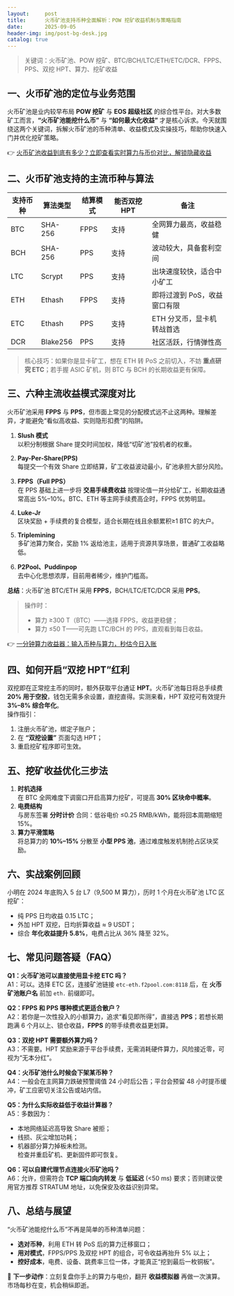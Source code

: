 ```yaml
---
layout:     post
title:      火币矿池支持币种全面解析：POW 挖矿收益机制与策略指南
date:       2025-09-05
header-img: img/post-bg-desk.jpg
catalog: true
---
```


> 关键词：火币矿池、POW 挖矿、BTC/BCH/LTC/ETH/ETC/DCR、FPPS、PPS、双挖 HPT、算力、挖矿收益

## 一、火币矿池的定位与业务范围  
火币矿池是业内较早布局 **POW 挖矿** 与 **EOS 超级社区** 的综合性平台。对大多数矿工而言，**“火币矿池能挖什么币”** 与 **“如何最大化收益”** 才是核心诉求。今天就围绕这两个关键词，拆解火币矿池的币种清单、收益模式及实操技巧，帮助你快速入门并优化挖矿策略。

👉 [火币矿池收益到底有多少？立即查看实时算力与币价对比，解锁隐藏收益](https://okxdog.com/)

## 二、火币矿池支持的主流币种与算法  
| 支持币种 | 算法类型 | 结算模式 | 能否双挖 HPT | 备注 |
| --- | --- | --- | --- | --- |  
| BTC | SHA-256 | FPPS | 支持 | 全网算力最高，收益稳健 |
| BCH | SHA-256 | PPS | 支持 | 波动较大，具备套利空间 |
| LTC | Scrypt | PPS | 支持 | 出块速度较快，适合中小矿工 |
| ETH | Ethash | FPPS | 支持 | 即将过渡到 PoS，收益窗口有限 |
| ETC | Ethash | PPS | 支持 | ETH 分叉币，显卡机转战首选 |
| DCR | Blake256 | PPS | 支持 | 社区活跃，行情弹性高 |

> 核心技巧：如果你是显卡矿工，想在 ETH 转 PoS 之前切入，不妨 **重点研究 ETC**；若手握 ASIC 矿机，则 BTC 与 BCH 的长期收益更有保障。

## 三、六种主流收益模式深度对比  
火币矿池采用 **FPPS** 与 **PPS**，但市面上常见的分配模式远不止这两种。理解差异，才能避免“看似高收益、实则隐形扣费”的陷阱。

1. **Slush 模式**  
   以积分制根据 Share 提交时间加权，降低“切矿池”投机者的权重。

2. **Pay-Per-Share(PPS)**  
   每提交一个有效 Share 立即结算，矿工收益波动最小，矿池承担大部分风险。

3. **FPPS（Full PPS）**  
   在 PPS 基础上进一步将 **交易手续费收益** 按理论值一并分给矿工，长期收益通常高出 5%–10%。BTC、ETH 等主网手续费高企时，FPPS 优势明显。

4. **Luke-Jr**  
   区块奖励 + 手续费的复合模型，适合长期在线且余额累积≥1 BTC 的大户。

5. **Triplemining**  
   多矿池算力聚合，奖励 1% 返给池主，适用于资源共享场景，普通矿工收益略低。

6. **P2Pool、Puddinpop**  
   去中心化思想浓厚，目前用者稀少，维护门槛高。

**总结**：火币矿池 BTC/ETH 采用 **FPPS**，BCH/LTC/ETC/DCR 采用 **PPS**。  
> 操作时：  
> - 算力 ≥300 T（BTC）——选择 FPPS，收益更稳健；  
> - 算力 ≤50 T——可先跑 LTC/BCH 的 PPS，直观看到每日收益。  

👉 [一分钟算力收益器：输入币种与算力，秒估今日入账](https://okxdog.com/)

## 四、如何开启“双挖 HPT”红利  
双挖即在正常挖主币的同时，额外获取平台通证 **HPT**。火币矿池每日将总手续费 **20% 用于空投**，钱包无需多余设置，直挖直得。实测来看，HPT 双挖可有效提升 **3%–8% 综合年化**。  
操作指引：  
1. 注册火币矿池，绑定子账户；  
2. 在 **“双挖设置”** 页面勾选 HPT；  
3. 重启挖矿程序即可生效。

## 五、挖矿收益优化三步法  
1. **时机选择**  
   在 BTC 全网难度下调窗口开启高算力挖矿，可提高 **30% 区块命中概率**。  
2. **电费结构**  
   与房东签署 **分时计价** 合同：低谷电价 ≤0.25 RMB/kWh，能将回本周期缩短 15%。  
3. **算力平滑策略**  
   将总算力的 **10%–15%** 分散至 **小型 PPS 池**，通过难度触发机制抢占区块奖励。

## 六、实战案例回顾  
小明在 2024 年底购入 5 台 L7（9,500 M 算力），历时 1 个月在火币矿池 LTC 区挖矿：  
- 纯 PPS 日均收益 0.15 LTC；  
- 外加 HPT 双挖，日均折算收益 ≈ 9 USDT；  
- 综合 **年化收益提升 5.8%**，电费占比从 36% 降至 32%。

## 七、常见问题答疑（FAQ）

**Q1：火币矿池可以直接使用显卡挖 ETC 吗？**  
A1：可以。选择 ETC 区，连接矿池链接 `etc-eth.f2pool.com:8118` 后，在 **火币矿池账户名** 前加 `eth.` 前缀即可。  

**Q2：FPPS 和 PPS 哪种模式更适合散户？**  
A2：若你是一次性投入的小额算力，追求“看见即所得”，直接选 **PPS**；若想长期跑满 6 个月以上、锁仓收益，**FPPS** 的带手续费收益更划算。

**Q3：双挖 HPT 需要额外算力吗？**  
A3：不需要。HPT 奖励来源于平台手续费，无需消耗硬件算力，风险接近零，可视为“无本分红”。

**Q4：火币矿池什么时候会下架某币种？**  
A4：一般会在主网算力跌破预警阈值 24 小时后公告；平台会预留 48 小时提币缓冲，矿工应密切关注公告或站内信。

**Q5：为什么实际收益低于收益计算器？**  
A5：多数因为：  
- 本地网络延迟高导致 Share 被拒；  
- 线损、灰尘增加功耗；  
- 机器部分算力掉板未检测。  
检查并重启矿机、更新固件即可恢复。

**Q6：可以自建代理节点连接火币矿池吗？**  
A6：允许，但需符合 **TCP 端口向内转发** 与 **低延迟** (<50 ms) 要求；否则建议使用官方推荐 STRATUM 地址，以免保安及收益识别异常。

## 八、总结与展望  
“火币矿池能挖什么币”不再是简单的币种清单问题：  
- **选对币种**，利用 ETH 转 PoS 后的算力迁移窗口；  
- **用对模式**，FPPS/PPS 及双挖 HPT 的组合，可令收益再抬升 5% 以上；  
- **控好成本**，电费、设备、跳费率三位一体，才能真正“挖到最后一枚铜板”。

🔎 **下一步动作**：立刻复盘你手上的算力与电价，翻开 **收益模拟器** 再做一次演算。市场每秒在变，机会稍纵即逝。